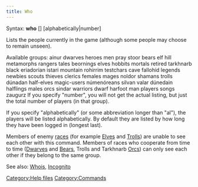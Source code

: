 ```yaml
---
title: Who
---
```


Syntax: **who** \[<group>\] \[alphabetically\|number\]

Lists the people currently in the game (although some people may choose
to remain unseen).

Available groups: ainur dwarves heroes men pray stoor bears elf hill
metamorphs rangers tales beornings elves hobbits mortals retired
tarkhnarb black eriadorian istari mountain rohirrim testchars cave
fallohid legends newbies scouts thieves clerics females mages noldor
shamans trolls dúnadan half-elves magic-users númenóreans silvan valar
dúnedain halflings males orcs sindar warriors dwarf harfoot man players
songs zaugurz If you specify "number", you will not get the actual
listing, but just the total number of players (in that group).

If you specify "alphabetically" (or some abbreviation longer than "al"),
the players will be listed alphabetically. By default they are listed by
how long they have been logged in (longest last).

Members of enemy [races](races "wikilink") (for example
[Elves](Elves "wikilink") and [Trolls](Troll "wikilink")) are unable to
see each other with this command. Members of races who cooperate from
time to time ([Dwarves](Dwarves "wikilink") and
[Bears](Beorning "wikilink"), Trolls and Tarkhnarb
[Orcs](Orc "wikilink")) can only see each other if they belong to the
same group.

See also: [Whois](Whois "wikilink"), [Incognito](Incognito "wikilink")

[Category:Help files](Category:Help_files "wikilink")
[Category:Commands](Category:Commands "wikilink")
